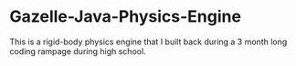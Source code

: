 Gazelle-Java-Physics-Engine
===========================

This is a rigid-body physics engine that I built back during a 3 month long coding rampage during high school.
